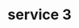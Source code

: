 ---
title: service 3
thumbnail: /img/images/top-view-young-asian-woman-receiving-back-massage-spa-salon-by-professional-masseuse-less-1024x540.jpg
description: Our authentic Thai massage will make you feel both relaxed and energised through its unique combination of pressure point and ancient stretching techniques. It releases tension, increases vitality and flexibility, and creates wholeness of the mind, body and spirit.
prices:
    - 30$
    - 40$
---